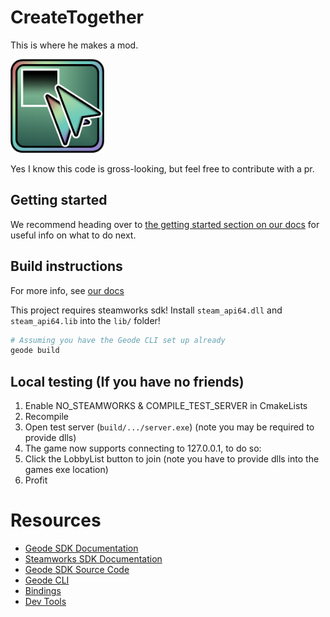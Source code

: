 # CreateTogether
This is where he makes a mod.

<img src="logo.png" width="150" alt="the mod's very epic logo" />

Yes I know this code is gross-looking, but feel free to contribute with a pr.


## Getting started
We recommend heading over to [the getting started section on our docs](https://docs.geode-sdk.org/getting-started/) for useful info on what to do next.

## Build instructions
For more info, see [our docs](https://docs.geode-sdk.org/getting-started/create-mod#build)

This project requires steamworks sdk! Install `steam_api64.dll` and `steam_api64.lib` into the `lib/` folder!  

```sh
# Assuming you have the Geode CLI set up already
geode build
```
## Local testing (If you have no friends)
1. Enable NO_STEAMWORKS & COMPILE_TEST_SERVER in CmakeLists
2. Recompile
3. Open test server (`build/.../server.exe`) (note you may be required to provide dlls)
4. The game now supports connecting to 127.0.0.1, to do so:
5. Click the LobbyList button to join (note you have to provide dlls into the games exe location)
6. Profit

# Resources
* [Geode SDK Documentation](https://docs.geode-sdk.org/)
* [Steamworks SDK Documentation](https://partner.steamgames.com/doc/gettingstarted)
* [Geode SDK Source Code](https://github.com/geode-sdk/geode/)
* [Geode CLI](https://github.com/geode-sdk/cli)
* [Bindings](https://github.com/geode-sdk/bindings/)
* [Dev Tools](https://github.com/geode-sdk/DevTools)
